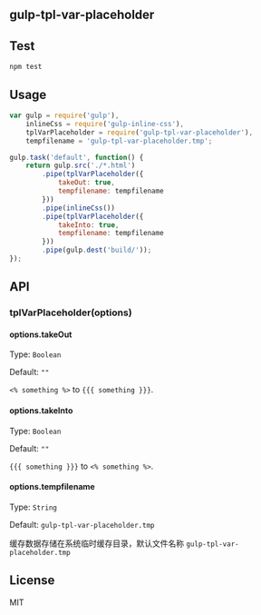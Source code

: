## gulp-tpl-var-placeholder

## Test

```
npm test
```

## Usage

```js
var gulp = require('gulp'),
    inlineCss = require('gulp-inline-css'),
    tplVarPlaceholder = require('gulp-tpl-var-placeholder'),
    tempfilename = 'gulp-tpl-var-placeholder.tmp';

gulp.task('default', function() {
    return gulp.src('./*.html')
        .pipe(tplVarPlaceholder({
            takeOut: true,
            tempfilename: tempfilename
        }))
        .pipe(inlineCss())
        .pipe(tplVarPlaceholder({
            takeInto: true,
            tempfilename: tempfilename
        }))
        .pipe(gulp.dest('build/'));
});
```


## API

### tplVarPlaceholder(options)


#### options.takeOut

Type: `Boolean`

Default: `""`

`<% something %>` to `{{{ something }}}`.


#### options.takeInto

Type: `Boolean`

Default: `""`

`{{{ something }}}` to `<% something %>`.


#### options.tempfilename

Type: `String`

Default: `gulp-tpl-var-placeholder.tmp`

缓存数据存储在系统临时缓存目录，默认文件名称 `gulp-tpl-var-placeholder.tmp`

## License

MIT
